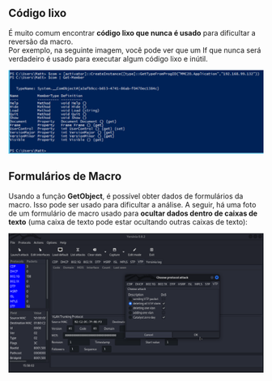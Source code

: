 ## Código lixo

É muito comum encontrar **código lixo que nunca é usado** para dificultar a reversão da macro.\
Por exemplo, na seguinte imagem, você pode ver que um If que nunca será verdadeiro é usado para executar algum código lixo e inútil.

![](<../.gitbook/assets/image (373).png>)

## Formulários de Macro

Usando a função **GetObject**, é possível obter dados de formulários da macro. Isso pode ser usado para dificultar a análise. A seguir, há uma foto de um formulário de macro usado para **ocultar dados dentro de caixas de texto** (uma caixa de texto pode estar ocultando outras caixas de texto):

![](<../.gitbook/assets/image (374).png>)
